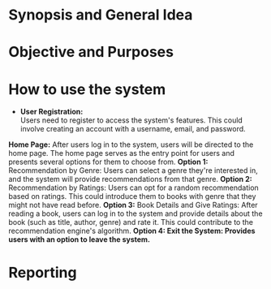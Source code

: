 # Synopsis and General Idea



# Objective and Purposes



# How to use the system
<ul>
  <li><b>User Registration:</b></li>
  Users need to register to access the system's features. This could involve creating an account with a username, email, and password.
</ul>
<p>
  <b>Home Page:</b>
  After users log in to the system, users will be directed to the home page. The home page serves as the entry point for users and presents several options for them to   
  choose from.
  <b>Option 1:</b>
  Recommendation by Genre: Users can select a genre they're interested in, and the system will provide recommendations from that genre.
  <b>Option 2:</b>
  Recommendation by Ratings: Users can opt for a random recommendation based on ratings. This could introduce them to books with genre that they might not have read before.
  <b>Option 3:</b>
  Book Details and Give Ratings: After reading a book, users can log in to the system and provide details about the book (such as title, author, genre) and rate it. This   
  could contribute to the recommendation engine's algorithm.
  <b>Option 4: Exit the System: Provides users with an option to leave the system.</b>
</p>




# Reporting
